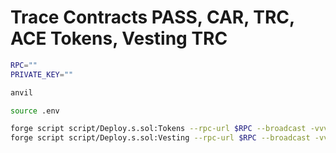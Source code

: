 # Trace Contracts PASS, CAR, TRC, ACE Tokens, Vesting TRC

```bash
RPC=""
PRIVATE_KEY=""
```

```bash
anvil
```

```bash
source .env

forge script script/Deploy.s.sol:Tokens --rpc-url $RPC --broadcast -vvvv
forge script script/Deploy.s.sol:Vesting --rpc-url $RPC --broadcast -vvvv
```
